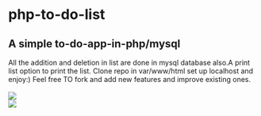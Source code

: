 # php-to-do-list
<h2>A simple to-do-app-in-php/mysql</h2>
All the addition and deletion in list are done in mysql database also.A print list option to print the list.
Clone repo in var/www/html set up localhost and enjoy:)
Feel free TO fork and add new features and improve existing ones.
<br><br>
<img src="https://image.ibb.co/cFHgXb/todo.png"><br>
<img src="https://image.ibb.co/jgyxoG/print.png">
